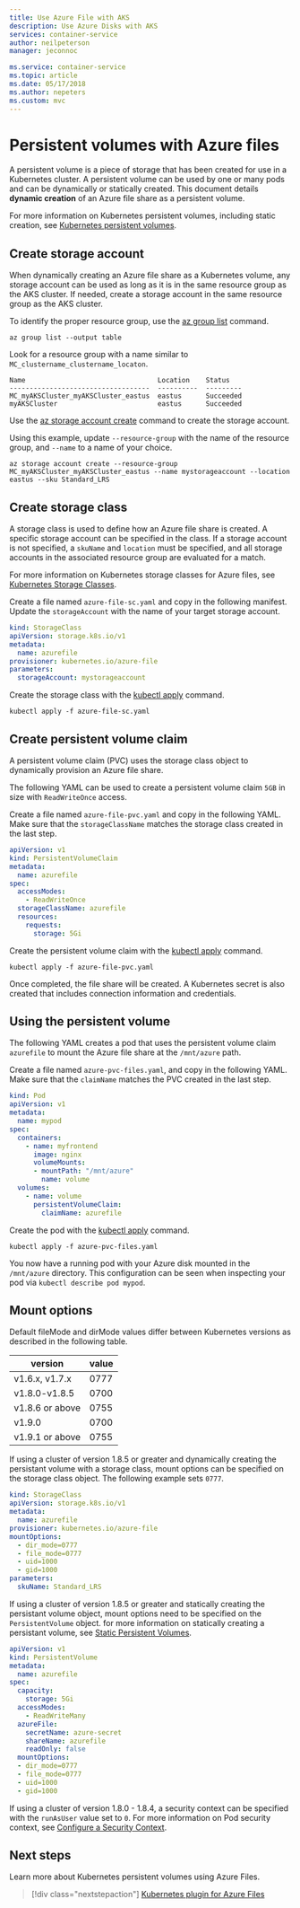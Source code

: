 ```yaml
---
title: Use Azure File with AKS
description: Use Azure Disks with AKS
services: container-service
author: neilpeterson
manager: jeconnoc

ms.service: container-service
ms.topic: article
ms.date: 05/17/2018
ms.author: nepeters
ms.custom: mvc
---
```


# Persistent volumes with Azure files

A persistent volume is a piece of storage that has been created for use in a Kubernetes cluster. A persistent volume can be used by one or many pods and can be dynamically or statically created. This document details **dynamic creation** of an Azure file share as a persistent volume.

For more information on Kubernetes persistent volumes, including static creation, see [Kubernetes persistent volumes][kubernetes-volumes].

## Create storage account

When dynamically creating an Azure file share as a Kubernetes volume, any storage account can be used as long as it is in the same resource group as the AKS cluster. If needed, create a storage account in the same resource group as the AKS cluster.

To identify the proper resource group, use the [az group list][az-group-list] command.

```azurecli-interactive
az group list --output table
```

Look for a resource group with a name similar to `MC_clustername_clustername_locaton`.

```
Name                                 Location    Status
-----------------------------------  ----------  ---------
MC_myAKSCluster_myAKSCluster_eastus  eastus      Succeeded
myAKSCluster                         eastus      Succeeded
```

Use the [az storage account create][az-storage-account-create] command to create the storage account.

Using this example, update `--resource-group` with the name of the resource group, and `--name` to a name of your choice.

```azurecli-interactive
az storage account create --resource-group MC_myAKSCluster_myAKSCluster_eastus --name mystorageaccount --location eastus --sku Standard_LRS
```

## Create storage class

A storage class is used to define how an Azure file share is created. A specific storage account can be specified in the class. If a storage account is not specified, a `skuName` and `location` must be specified, and all storage accounts in the associated resource group are evaluated for a match.

For more information on Kubernetes storage classes for Azure files, see [Kubernetes Storage Classes][kubernetes-storage-classes].

Create a file named `azure-file-sc.yaml` and copy in the following manifest. Update the `storageAccount` with the name of your target storage account.

```yaml
kind: StorageClass
apiVersion: storage.k8s.io/v1
metadata:
  name: azurefile
provisioner: kubernetes.io/azure-file
parameters:
  storageAccount: mystorageaccount
```

Create the storage class with the [kubectl apply][kubectl-apply] command.

```azurecli-interactive
kubectl apply -f azure-file-sc.yaml
```

## Create persistent volume claim

A persistent volume claim (PVC) uses the storage class object to dynamically provision an Azure file share.

The following YAML can be used to create a persistent volume claim `5GB` in size with `ReadWriteOnce` access.

Create a file named `azure-file-pvc.yaml` and copy in the following YAML. Make sure that the `storageClassName` matches the storage class created in the last step.

```yaml
apiVersion: v1
kind: PersistentVolumeClaim
metadata:
  name: azurefile
spec:
  accessModes:
    - ReadWriteOnce
  storageClassName: azurefile
  resources:
    requests:
      storage: 5Gi
```

Create the persistent volume claim with the [kubectl apply][kubectl-apply] command.

```azurecli-interactive
kubectl apply -f azure-file-pvc.yaml
```

Once completed, the file share will be created. A Kubernetes secret is also created that includes connection information and credentials.

## Using the persistent volume

The following YAML creates a pod that uses the persistent volume claim `azurefile` to mount the Azure file share at the `/mnt/azure` path.

Create a file named `azure-pvc-files.yaml`, and copy in the following YAML. Make sure that the `claimName` matches the PVC created in the last step.

```yaml
kind: Pod
apiVersion: v1
metadata:
  name: mypod
spec:
  containers:
    - name: myfrontend
      image: nginx
      volumeMounts:
      - mountPath: "/mnt/azure"
        name: volume
  volumes:
    - name: volume
      persistentVolumeClaim:
        claimName: azurefile
```

Create the pod with the [kubectl apply][kubectl-apply] command.

```azurecli-interactive
kubectl apply -f azure-pvc-files.yaml
```

You now have a running pod with your Azure disk mounted in the `/mnt/azure` directory. This configuration can be seen when inspecting your pod via `kubectl describe pod mypod`.

## Mount options

Default fileMode and dirMode values differ between Kubernetes versions as described in the following table.

| version | value |
| ---- | ---- |
| v1.6.x, v1.7.x | 0777 |
| v1.8.0-v1.8.5 | 0700 |
| v1.8.6 or above | 0755 |
| v1.9.0 | 0700 |
| v1.9.1 or above | 0755 |

If using a cluster of version 1.8.5 or greater and dynamically creating the persistant volume with a storage class, mount options can be specified on the storage class object. The following example sets `0777`.

```yaml
kind: StorageClass
apiVersion: storage.k8s.io/v1
metadata:
  name: azurefile
provisioner: kubernetes.io/azure-file
mountOptions:
  - dir_mode=0777
  - file_mode=0777
  - uid=1000
  - gid=1000
parameters:
  skuName: Standard_LRS
```

If using a cluster of version 1.8.5 or greater and statically creating the persistant volume object, mount options need to be specified on the `PersistentVolume` object. for more information on statically creating a persistant volume, see [Static Persistent Volumes][pv-static].

```yaml
apiVersion: v1
kind: PersistentVolume
metadata:
  name: azurefile
spec:
  capacity:
    storage: 5Gi
  accessModes:
    - ReadWriteMany
  azureFile:
    secretName: azure-secret
    shareName: azurefile
    readOnly: false
  mountOptions:
  - dir_mode=0777
  - file_mode=0777
  - uid=1000
  - gid=1000
  ```

If using a cluster of version 1.8.0 - 1.8.4, a security context can be specified with the `runAsUser` value set to `0`. For more information on Pod security context, see [Configure a Security Context][kubernetes-security-context].

## Next steps

Learn more about Kubernetes persistent volumes using Azure Files.

> [!div class="nextstepaction"]
> [Kubernetes plugin for Azure Files][kubernetes-files]

<!-- LINKS - external -->
[access-modes]: https://kubernetes.io/docs/concepts/storage/persistent-volumes/#access-modes
[kubectl-apply]: https://kubernetes.io/docs/reference/generated/kubectl/kubectl-commands#apply
[kubectl-describe]: https://kubernetes-v1-4.github.io/docs/user-guide/kubectl/kubectl_describe/
[kubernetes-files]: https://github.com/kubernetes/examples/blob/master/staging/volumes/azure_file/README.md
[kubernetes-secret]: https://kubernetes.io/docs/concepts/configuration/secret/
[kubernetes-security-context]: https://kubernetes.io/docs/tasks/configure-pod-container/security-context/
[kubernetes-storage-classes]: https://kubernetes.io/docs/concepts/storage/storage-classes/#azure-file
[kubernetes-volumes]: https://kubernetes.io/docs/concepts/storage/persistent-volumes/
[pv-static]: https://kubernetes.io/docs/concepts/storage/persistent-volumes/#static

<!-- LINKS - internal -->
[az-group-create]: /cli/azure/group#az_group_create
[az-group-list]: /cli/azure/group#az_group_list
[az-storage-account-create]: /cli/azure/storage/account#az_storage_account_create
[az-storage-create]: /cli/azure/storage/account#az_storage_account_create
[az-storage-key-list]: /cli/azure/storage/account/keys#az_storage_account_keys_list
[az-storage-share-create]: /cli/azure/storage/share#az_storage_share_create
